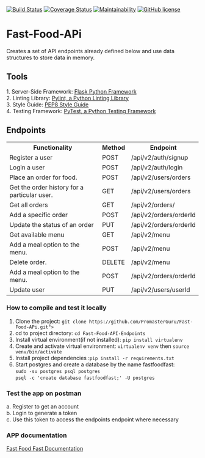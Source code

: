 [![Build Status](https://travis-ci.org/PromasterGuru/Fast-Food-API-Endpoints.svg?branch=bg-updates-160539838)](https://travis-ci.org/PromasterGuru/Fast-Food-API-Endpoints)  [![Coverage Status](https://coveralls.io/repos/github/PromasterGuru/Fast-Food-API-Endpoints/badge.svg?branch=bg-updates-160539838)](https://coveralls.io/github/PromasterGuru/Fast-Food-API-Endpoints?branch=bg-updates-160539838)   [![Maintainability](https://api.codeclimate.com/v1/badges/997b349df6f552d352b5/maintainability)](https://codeclimate.com/github/PromasterGuru/Fast-Food-API-Endpoints/maintainability)    [![GitHub license](https://img.shields.io/github/license/PromasterGuru/Fast-Food-APi.svg)](https://github.com/PromasterGuru/Fast-Food-APi/blob/master/LICENSE)


# Fast-Food-APi
Creates a set of API endpoints already defined below and use data structures to store data in memory.
<h2>Tools</h2>
1. Server-Side Framework: <a href ="http://flask.pocoo.org/">Flask Python Framework</a><br>
2. Linting Library: <a href ="https://www.pylint.org/">Pylint, a Python Linting Library</a><br>
3. Style Guide: <a href ="https://www.python.org/dev/peps/pep-0008/">PEP8 Style Guide</a><br>
4. Testing Framework: <a href ="https://docs.pytest.org/en/latest/">PyTest, a Python Testing Framework</a><br>

<h2>Endpoints</h2>
<table>
  <tr>
    <th>Functionality</th>
    <th>Method</th>
    <th>Endpoint</th>
  </tr>
  <tr>
    <td>Register a user</td>
    <td>POST</td>
    <td>/api/v2/auth/signup</td>
  </tr>
  <tr>
    <td>Login a user</td>
    <td>POST</td>
    <td>/api/v2/auth/login</td>
  </tr>
  <tr>
    <td>Place an order for food.</td>
    <td>POST</td>
    <td>/api/v2/users/orders</td>
  </tr>
  <tr>
    <td>Get the order history for a particular user.</td>
    <td>GET</td>
    <td>/api/v2/users/orders</td>
  </tr>
  <tr>
    <td>Get all orders</td>
    <td>GET</td>
    <td>/api/v2/orders/</td>
  </tr>
  <tr>
    <td>Add a specific order</td>
    <td>POST</td>
    <td>/api/v2/orders/orderId</td>
  </tr>
  <tr>
    <td>Update the status  of an order</td>
    <td>PUT</td>
    <td>/api/v2/orders/orderId</td>
  </tr>
  <tr>
    <td>Get available menu</td>
    <td>GET</td>
    <td>/api/v2/menu</td>
  </tr>
  <tr>
    <td>Add a meal option to the menu.</td>
    <td>POST</td>
    <td>/api/v2/menu</td>
  </tr>
  <tr>
    <td>Delete order.</td>
    <td>DELETE</td>
    <td>/api/v2/menu</td>
  </tr>
  <tr>
    <td>Add a meal option to the menu.</td>
    <td>POST</td>
    <td>/api/v2/orders/orderId</td>
  </tr>
  <tr>
    <td>Update user</td>
    <td>PUT</td>
    <td>/api/v2/users/userId</td>
  </tr>
</table>

### How to compile and test it locally
1. Clone the project: `git clone https://github.com/PromasterGuru/Fast-Food-APi.git">`
2. cd to project directory: `cd Fast-Food-API-Endpoints`
3. Install virtual environment(if not installed): `pip install virtualenv`
4. Create and activate virtual environment: `virtualenv venv` then `source venv/bin/activate`
5. Install project dependencies :`pip install -r requirements.txt`
6. Start postgres and create a database by the name fastfoodfast: <br>
  `sudo -su postgres psql postgres`<br>
  `psql -c 'create database fastfoodfast;' -U postgres`

### Test the app on postman
a. Register to get an account<br>
b. Login to generate a  token<br>
c. Use this token to access the endpoints endpoint where necessary

### APP documentation
<a href="https://app.swaggerhub.com/apis/PromasterGuru1/AndelaFastFoodFast/1.0">Fast Food Fast Documentation</a>
